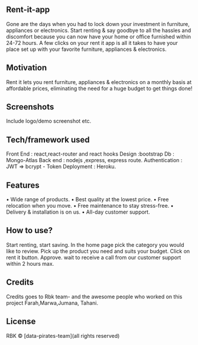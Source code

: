 ## Rent-it-app
Gone are the days when you had to lock down your investment in furniture, appliances or electronics. Start renting & say goodbye to all the hassles and discomfort because you can now have your home or office furnished within 24-72 hours. A few clicks on your rent it app is all it takes to have your place set up with your favorite furniture, appliances & electronics.

## Motivation
Rent it lets you rent furniture, appliances & electronics on a monthly basis at affordable prices, eliminating the need for a huge budget to get things done!

## Screenshots
Include logo/demo screenshot etc.

## Tech/framework used
Front End : react,react-router and react hooks
Design :bootstrap
Db : Mongo-Atlas
Back end : nodejs ,express, express route. 
Authentication : JWT => bcrypt - Token
Deployment : Heroku.

## Features
• Wide range of products. 
• Best quality at the lowest price. 
• Free relocation when you move. 
• Free maintenance to stay stress-free. • Delivery & installation is on us. 
• All-day customer support.


## How to use?
Start renting, start saving.
In the home page pick the category you would like to review.
Pick up the product you need and suits your budget.
Click on rent it button.
Approve.
wait to receive a call from our customer support within 2 hours max.


## Credits
Credits goes to Rbk team- and the awesome people who worked on this project Farah,Marwa,Jumana, Tahani.

## License
RBK © [data-pirates-team](all rights reserved)